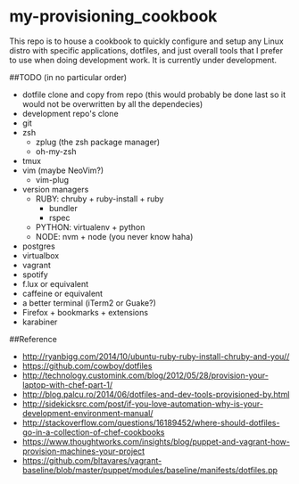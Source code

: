 # my-provisioning_cookbook
This repo is to house a cookbook to quickly configure and setup any Linux distro with specific applications, dotfiles, and just overall tools that I prefer to use when doing development work. It is currently under development.

##TODO (in no particular order)
* dotfile clone and copy from repo (this would probably be done last so it would not be overwritten by all the dependecies)
* development repo's clone
* git
* zsh 
  * zplug (the zsh package manager)
  * oh-my-zsh
* tmux
* vim (maybe NeoVim?)
  * vim-plug
* version managers
  * RUBY: chruby + ruby-install + ruby
    * bundler
    * rspec
  * PYTHON: virtualenv + python
  * NODE: nvm + node (you never know haha)
* postgres
* virtualbox
* vagrant
* spotify
* f.lux or equivalent
* caffeine or equivalent
* a better terminal (iTerm2 or Guake?)
* Firefox + bookmarks + extensions
* karabiner

##Reference
* http://ryanbigg.com/2014/10/ubuntu-ruby-ruby-install-chruby-and-you//
* https://github.com/cowboy/dotfiles
* http://technology.customink.com/blog/2012/05/28/provision-your-laptop-with-chef-part-1/
* http://blog.palcu.ro/2014/06/dotfiles-and-dev-tools-provisioned-by.html
* http://sidekicksrc.com/post/if-you-love-automation-why-is-your-development-environment-manual/
* http://stackoverflow.com/questions/16189452/where-should-dotfiles-go-in-a-collection-of-chef-cookbooks
* https://www.thoughtworks.com/insights/blog/puppet-and-vagrant-how-provision-machines-your-project
* https://github.com/bltavares/vagrant-baseline/blob/master/puppet/modules/baseline/manifests/dotfiles.pp
